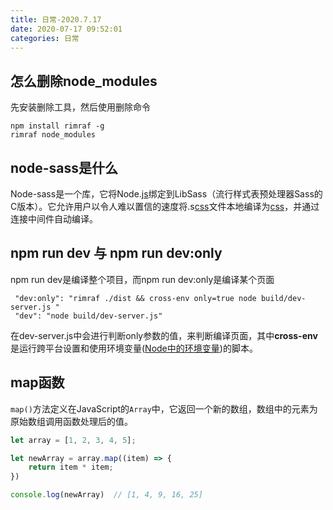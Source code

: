 ```yaml
---
title: 日常-2020.7.17
date: 2020-07-17 09:52:01
categories: 日常
---
```


## 怎么删除node_modules

先安装删除工具，然后使用删除命令

```
npm install rimraf -g
rimraf node_modules
```

<!--more-->

## node-sass是什么

Node-sass是一个库，它将Node.[js](http://www.fly63.com/tag/js)绑定到LibSass（流行样式表预处理器Sass的C版本）。它允许用户以令人难以置信的速度将.s[css](http://www.fly63.com/tag/css)文件本地编译为[css](http://www.fly63.com/tag/css)，并通过连接中间件自动编译。

## npm run dev 与 npm run dev:only

npm run dev是编译整个项目，而npm run dev:only是编译某个页面

```
 "dev:only": "rimraf ./dist && cross-env only=true node build/dev-server.js "
 "dev": "node build/dev-server.js"
```

在dev-server.js中会进行判断only参数的值，来判断编译页面，其中**cross-env**是运行跨平台设置和使用环境变量([Node中的环境变量](https://blog.csdn.net/Mweb_demo/article/details/100896756))的脚本。

## map函数

`map()`方法定义在JavaScript的`Array`中，它返回一个新的数组，数组中的元素为原始数组调用函数处理后的值。

```js
let array = [1, 2, 3, 4, 5];

let newArray = array.map((item) => {
    return item * item;
})

console.log(newArray)  // [1, 4, 9, 16, 25]
```

